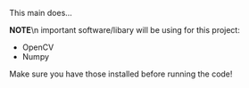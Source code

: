 This main does...

**NOTE**\n
important software/libary will be using for this project:

- OpenCV
- Numpy

Make sure you have those installed before running the code!
